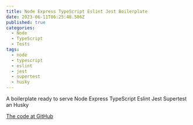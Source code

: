 ```yaml
---
title: Node Express TypeScript Eslint Jest Boilerplate
date: 2023-06-11T06:25:48.506Z
published: true
categories:
  - Node
  - TypeScript
  - Tests
tags:
  - node
  - typescript
  - eslint
  - jest
  - supertest
  - husky
---
```



A boilerplate ready to serve Node Express TypeScript Eslint Jest Supertest an Husky 

<a href="https://github.com/persteenolsen/node-express-typescript-eslint-jest-boilerplate" target="_blank">The code at GitHub</a>


